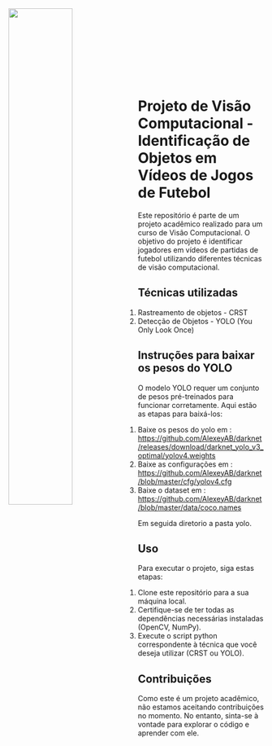 <img src="https://ccomp.ufsj.edu.br/images/logo/logo_white.png" width=50% align="left" />


<br>
<br>
<br>
<br>
<br>
<br>
<br>
<br>




# Projeto de Visão Computacional - Identificação de Objetos em Vídeos de Jogos de Futebol

Este repositório é parte de um projeto acadêmico realizado para um curso de Visão Computacional. O objetivo do projeto é identificar jogadores em vídeos de partidas de futebol utilizando diferentes técnicas de visão computacional.

## Técnicas utilizadas
1. Rastreamento de objetos - CRST
2. Detecção de Objetos - YOLO (You Only Look Once)

## Instruções para baixar os pesos do YOLO

O modelo YOLO requer um conjunto de pesos pré-treinados para funcionar corretamente. Aqui estão as etapas para baixá-los:

1. Baixe os pesos do yolo em : https://github.com/AlexeyAB/darknet/releases/download/darknet_yolo_v3_optimal/yolov4.weights
2. Baixe as configurações em : https://github.com/AlexeyAB/darknet/blob/master/cfg/yolov4.cfg
3. Baixe o dataset em : https://github.com/AlexeyAB/darknet/blob/master/data/coco.names

Em seguida diretorio a pasta yolo.
## Uso

Para executar o projeto, siga estas etapas:

1. Clone este repositório para a sua máquina local.
2. Certifique-se de ter todas as dependências necessárias instaladas (OpenCV, NumPy).
3. Execute o script python correspondente à técnica que você deseja utilizar (CRST ou YOLO).

## Contribuições

Como este é um projeto acadêmico, não estamos aceitando contribuições no momento. No entanto, sinta-se à vontade para explorar o código e aprender com ele.


